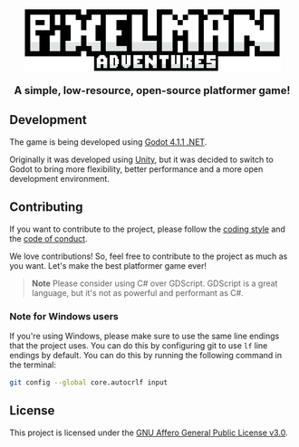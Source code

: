 <p align="center">
	<img
		width="788"
		height="196"
		alt="PixelMan Title"
		src=".resources/title.png"
		style="max-width: 90%; height: auto"
	>
</p>

<p align="center" style="font-size: 1.3em">
	<b>A simple, low-resource, open-source platformer game!</b>
</p>


## Development
The game is being developed using [Godot 4.1.1 .NET](https://godotengine.org/download).

Originally it was developed using [Unity](https://unity3d.com/download),
but it was decided to switch to Godot to bring more flexibility, better performance
and a more open development environment.

## Contributing
If you want to contribute to the project, please follow the
[coding style](CODING_STYLE.md) and the [code of conduct](CODE_OF_CONDUCT.md).

We love contributions! So, feel free to contribute to the project as
much as you want. Let's make the best platformer game ever!

> **Note**
> Please consider using C# over GDScript. GDScript is a great
> language, but it's not as powerful and performant as C#.

### Note for Windows users
If you're using Windows, please make sure to use the same line endings
that the project uses. You can do this by configuring git to use
`lf` line endings by default. You can do this by running the following
command in the terminal:

```bash
git config --global core.autocrlf input
```

## License
This project is licensed under the [GNU Affero General Public License v3.0](LICENSE).
